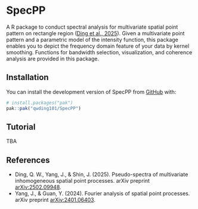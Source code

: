 
<!-- README.md is generated from README.Rmd. Please edit that file -->

# SpecPP

<!-- badges: start -->
<!-- badges: end -->

A R package to conduct spectral analysis for multivariate spatial point
pattern on rectangle region ([Ding et al.,
2025](https://arxiv.org/abs/2502.09948)). Given a multivariate point
pattern and a parametric model of the intensity function, this package
enables you to depict the frequency domain feature of your data by
kernel smoothing. Functions for bandwidth selection, visualization, and
coherence analysis are provided in this package.

## Installation

You can install the development version of SpecPP from
[GitHub](https://github.com/) with:

``` r
# install.packages("pak")
pak::pak("qwding101/SpecPP")
```

## Tutorial

TBA

## References

- Ding, Q. W., Yang, J., & Shin, J. (2025). Pseudo-spectra of
  multivariate inhomogeneous spatial point processes. arXiv preprint
  [arXiv:2502.09948](https://arxiv.org/abs/2502.09948).
- Yang, J., & Guan, Y. (2024). Fourier analysis of spatial point
  processes. arXiv preprint
  [arXiv:2401.06403](https://arxiv.org/abs/2401.06403).

<!-- You'll still need to render `README.Rmd` regularly, to keep `README.md` up-to-date. `devtools::build_readme()` is handy for this. In that case, don't forget to commit and push the resulting figure files, so they display on GitHub and CRAN. -->
